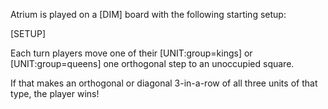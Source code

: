 Atrium is played on a [DIM] board with the following starting setup:

[SETUP]

Each turn players move one of their [UNIT:group=kings] or [UNIT:group=queens] one orthogonal step to an unoccupied square.

If that makes an orthogonal or diagonal 3-in-a-row of all three units of that type, the player wins!

